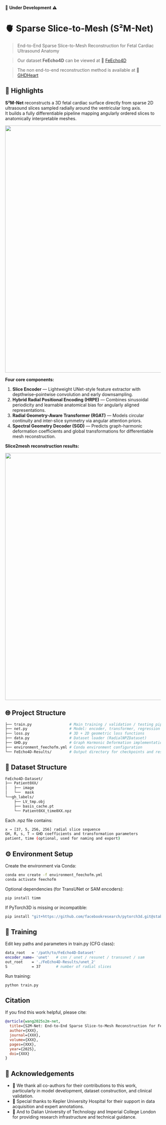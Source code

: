 🚧 **Under Development**  ⚠

# 🫀 Sparse Slice-to-Mesh (S²M-Net)

> End-to-End Sparse Slice-to-Mesh Reconstruction for Fetal Cardiac Ultrasound Anatomy

> Our dataset **FeEcho4D** can be viewed at 🔗 [FeEcho4D](https://feecho4d.github.io/Website/)

> The non end-to-end reconstruction method is available at 🔗 [GHDHeart](https://github.com/Luo-Yihao/GHDHeart)


## 🌟 Highlights

**S²M-Net** reconstructs a 3D fetal cardiac surface directly from sparse 2D ultrasound slices sampled radially around the ventricular long axis.  
It builds a fully differentiable pipeline mapping angularly ordered slices to anatomically interpretable meshes.

<p align="center">
  <img src="https://github.com/QifengWang0702/S2M-Net/assets/overview.png" width="800">
</p>

**Four core components:**
1. **Slice Encoder** — Lightweight UNet-style feature extractor with depthwise–pointwise convolution and early downsampling.  
2. **Hybrid Radial Positional Encoding (HRPE)** — Combines sinusoidal periodicity and learnable anatomical bias for angularly aligned representations.  
3. **Radial Geometry-Aware Transformer (RGAT)** — Models circular continuity and inter-slice symmetry via angular attention priors.  
4. **Spectral Geometry Decoder (SGD)** — Predicts graph-harmonic deformation coefficients and global transformations for differentiable mesh reconstruction.

**Slice2mesh reconstruction results:**
<p align="center">
  <img src="https://github.com/QifengWang0702/S2M-Net/assets/res.png" width="800">
</p>


## 🌐 Project Structure

```bash
├── train.py                 # Main training / validation / testing pipeline
├── net.py                   # Model: encoder, transformer, regression head
├── loss.py                  # 3D + 2D geometric loss functions
├── data.py                  # Dataset loader (RadialNPZDataset)
├── GHD.py                   # Graph Harmonic Deformation implementation
├── environment_feechofm.yml # Conda environment configuration
└── FeEcho4D-Results/        # Output directory for checkpoints and results
```

## 🧬 Dataset Structure

```bash
FeEcho4D-Dataset/
├── Patient0XX/
│   ├── image
│   └──  mask
└──gh_labels/
    ├── LV_tmp.obj
    ├── basis_cache.pt
    └── Patient0XX_time0XX.npz
```
Each .npz file contains:
```bash
x → [37, 5, 256, 256] radial slice sequence
GH, R, s, T → GHD coefficients and transformation parameters
patient, time (optional, used for naming and export)
```

## ⚙️ Environment Setup

Create the environment via Conda:
```bash
conda env create -f environment_feechofm.yml
conda activate feechofm
```
Optional dependencies (for TransUNet or SAM encoders):
```bash
pip install timm
```
If PyTorch3D is missing or incompatible:
```bash
pip install "git+https://github.com/facebookresearch/pytorch3d.git@stable"
```

## 🚀 Training

Edit key paths and parameters in train.py (CFG class):
```bash
data_root   = '/path/to/FeEcho4D-Dataset'
encoder_name= 'unet'   # cnn / unet / resunet / transunet / sam
out_root    = './FeEcho4D-Results/unet_2'
S           = 37       # number of radial slices
```
Run training:
```bash
python train.py
```


## Citation

If you find this work helpful, please cite:

```bibtex
@article{wang2025s2m-net,
  title={S2M-Net: End-to-End Sparse Slice-to-Mesh Reconstruction for Fetal Cardiac Ultrasound Anatomy},
  author={XXX},
  journal={XXX},
  volume={XXX},
  pages={XXX},
  year={2025},
  doi={XXX}
}
```

## 🙏 Acknowledgements

- 👏 We thank all co-authors for their contributions to this work, particularly in model development, dataset construction, and clinical validation. 
- 👏 Special thanks to Kepler University Hospital for their support in data acquisition and expert annotations.
- 👏 And to Dalian University of Technology and Imperial College London for providing research infrastructure and technical guidance.









